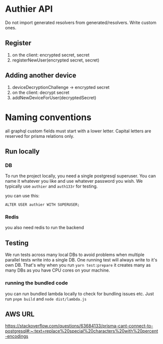 # Authier API

Do not import generated resolvers from generated/resolvers. Write custom ones.

## Register

1. on the client: encrypted secret, secret
2. registerNewUser(encrypted secret, secret)

## Adding another device

1. deviceDecryptionChallenge -> encrypted secret
2. on the client: decrypt secret
3. addNewDeviceForUser(decryptedSecret)

# Naming conventions

all graphql custom fields must start with a lower letter. Capital letters are reserved for prisma relations only.

## Run locally

### DB

To run the project locally, you need a single postgresql superuser. You can name it whatever you like and use whatever password you wish.
We typically use `authier` and `auth133r` for testing.

you can use this:

```
ALTER USER authier WITH SUPERUSER;
```

### Redis

you also need redis to run the backend

## Testing

We run tests across many local DBs to avoid problems when multiple parallel tests write into a single DB.
One running test will always write to it's own DB. That's why when you run `yarn test:prepare` it creates many as many DBs as you have CPU cores on your machine.

### running the bundled code

you can run bundled lambda locally to check for bundling issues etc. Just run `pnpm build` and `node dist/lambda.js`

## AWS URL

https://stackoverflow.com/questions/63684133/prisma-cant-connect-to-postgresql#:~:text=replace%20special%20characters%20with%20percent-encodings
